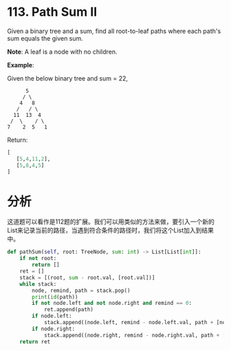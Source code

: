 # 113. Path Sum II

Given a binary tree and a sum, find all root-to-leaf paths where each path's sum equals the given sum.

**Note**: A leaf is a node with no children.

**Example**:

Given the below binary tree and sum = 22,

          5
         / \
        4   8
       /   / \
      11  13  4
     /  \    / \
    7    2  5   1
Return:
```Python
[
   [5,4,11,2],
   [5,8,4,5]
]
```
# 分析
这道题可以看作是112题的扩展。我们可以用类似的方法来做，要引入一个新的List来记录当前的路径，当遇到符合条件的路径时，我们将这个List加入到结果中。
```Python
def pathSum(self, root: TreeNode, sum: int) -> List[List[int]]:
    if not root:
        return []
    ret = []
    stack = [(root, sum - root.val, [root.val])]
    while stack:
        node, remind, path = stack.pop()
        print(id(path))
        if not node.left and not node.right and remind == 0:
            ret.append(path)
        if node.left:
            stack.append((node.left, remind - node.left.val, path + [node.left.val]))
        if node.right:
            stack.append((node.right, remind - node.right.val, path + [node.right.val]))
    return ret
```